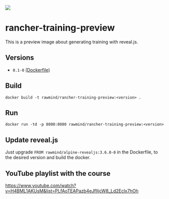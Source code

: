 [![](https://images.microbadger.com/badges/image/rawmind/rancher-training-preview.svg)](https://microbadger.com/images/rawmind/rancher-training-preview "Get your own image badge on microbadger.com")

# rancher-training-preview

This is a preview image about generating training with reveal.js.

## Versions

- `0.1-0` [(Dockerfile)](https://github.com/rawmind0/rancher-training-preview/blob/0.1-0/Dockerfile)

## Build

```
docker build -t rawmind/rancher-training-preview:<version> .
```

## Run

```
docker run -td -p 8080:8080 rawmind/rancher-training-preview:<version>
```

## Update reveal.js

Just upgrade `FROM rawmind/alpine-revealjs:3.6.0-0` in the Dockerfile, to the desired version and build the docker.

[rawmind/alpine-revealjs]: https://github.com/rawmind0/rawmind/alpine-revealjs/

## YouTube playlist with the course
https://www.youtube.com/watch?v=H4BML1AKUsM&list=PLfAoTEAPazb4eJflljcW8_Ld2Eclx7hOh
